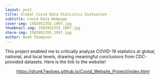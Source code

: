 ```yaml
---
layout: post
title: Global Covid Data Statistics Evaluation
subtitle: Covid Data Webpage
cover-img: 1583952355.1997.jpg
thumbnail-img: 1583952355.1997.jpg
share-img: 1583952355.1997.jpg
author: Noah Thompson
---
```

This project enabled me to critically analyze COVID-19 statistics at global, national, and local levels, drawing meaningful conclusions from CDC-provided datasets. 
Here is the link to the website! 

<div style="text-align: center;">
<a href="https://drunk7wolves.github.io/Covid_Website_Project/index.html">
https://drunk7wolves.github.io/Covid_Website_Project/index.html
</a>

<script>
